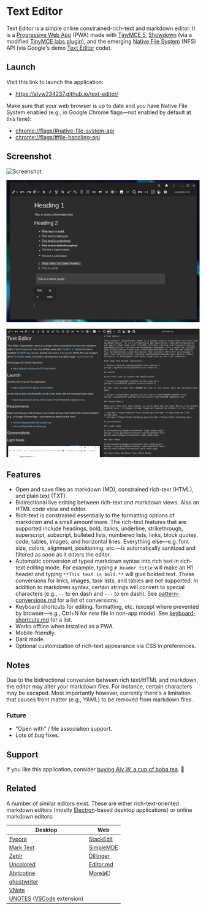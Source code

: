 # Text Editor

Text Editor is a simple online constrained-rich-text and markdown editor. It is a [Progressive Web App](https://web.dev/progressive-web-apps/) (PWA) made with [TinyMCE 5](https://github.com/tinymce/tinymce), [Showdown](https://github.com/showdownjs/showdown) (via a modified [TinyMCE labs plugin](https://www.tiny.cloud/labs/markdown/)), and the emerging [Native File System](https://web.dev/native-file-system/) (NFS) API (via Google's demo [Text Editor](https://github.com/GoogleChromeLabs/text-editor) code).

## Launch

Visit this link to launch the application:

<ul><li><a href="https://alyw234237.github.io/text-editor/">https://alyw234237.github.io/text-editor/</a></li></ul>

Make sure that your web browser is up to date and you have Native File System enabled (e.g., in Google Chrome flags—not enabled by default at this time):

<ul><li><a href="chrome://flags/#native-file-system-api">chrome://flags/#native-file-system-api</a></li><li><a href="chrome://flags/#file-handling-api">chrome://flags/#file-handling-api</a></li></ul>

## Screenshot

![Screenshot](screenshot-light-mode.png)

![Screenshot](images/screenshot-dark-mode.png)

![Screenshot](images/screenshot-markdown.png)

## Features

<ul><li>Open and save files as markdown (MD), constrained rich-text (HTML), and plain text (TXT).</li><li>Bidirectional live editing between rich-text and markdown views. Also an HTML code view and editor.</li><li>Rich-text is constrained essentially to the formatting options of markdown and a small amount more. The rich-text features that are supported include headings, bold, italics, underline, strikethrough, superscript, subscript, bulleted lists, numbered lists, links, block quotes, code, tables, images, and horizontal lines. Everything else—e.g. font size, colors, alignment, positioning, etc.—is automatically sanitized and filtered as soon as it enters the editor.</li><li>Automatic conversion of typed markdown syntax into rich text in rich-text editing mode. For example, typing <code># Header title</code> will make an H1 header and typing <code>**This text is bold.**</code> will give bolded text. These conversions for links, images, task lists, and tables are not supported. In addition to markdown syntax, certain strings will convert to special characters (e.g., <code>--</code> to en dash and <code>---</code> to em dash). See <a href="docs/pattern-conversions.md">pattern-conversions.md</a> for a list of conversions.</li><li>Keyboard shortcuts for editing, formatting, etc. (except where prevented by browser—e.g., Ctrl+N for new file in non-app mode). See <a href="docs/keyboard-shortcuts.md">keyboard-shortcuts.md</a> for a list.</li><li>Works offline when installed as a PWA.</li><li>Mobile-friendly.</li><li>Dark mode.</li><li>Optional customization of rich-text appearance via CSS in preferences.</li></ul>

## Notes

Due to the bidirectional conversion between rich text/HTML and markdown, the editor may alter your markdown files. For instance, certain characters may be escaped. Most importantly however, currently there's a limitation that causes front matter (e.g., YAML) to be removed from markdown files.

### Future

<ul><li>"Open with" / file association support.</li><li>Lots of bug fixes.</li></ul>

## Support

If you like this application, consider [buying Aly W. a cup of boba tea](https://www.buymeacoffee.com/alyw234237). 🧋

## Related

A number of similar editors exist. These are either rich-text-oriented markdown editors (mostly [Electron](https://www.electronjs.org/)\-based desktop applications) or online markdown editors:

| Desktop | Web |
| --- | --- |
| [Typora](https://typora.io/) | [StackEdit](https://stackedit.io/) |
| [Mark Text](https://github.com/marktext/marktext) | [SimpleMDE](https://simplemde.com/) |
| [Zettlr](https://github.com/Zettlr/Zettlr) | [Dillinger](https://dillinger.io/) |
| [Uncolored](https://github.com/n457/Uncolored) | [Editor.md](http://editor.md/) |
| [Abricotine](http://abricotine.brrd.fr/) | [Moreâ€¦](https://www.webfx.com/blog/web-design/online-markdown-editors/) |
| [ghostwriter](https://wereturtle.github.io/ghostwriter/) |  |
| [VNote](https://github.com/tamlok/vnote) |  |
| [UNOTES](https://marketplace.visualstudio.com/items?itemName=ryanmcalister.Unotes) ([VSCode](https://github.com/microsoft/vscode) extension) |  |


